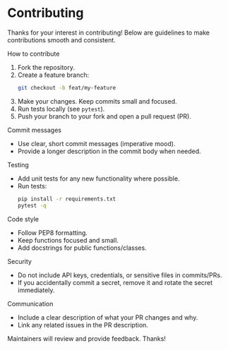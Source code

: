 # Contributing

Thanks for your interest in contributing! Below are guidelines to make contributions smooth and consistent.

How to contribute

1. Fork the repository.
2. Create a feature branch:
   ```bash
   git checkout -b feat/my-feature
   ```
3. Make your changes. Keep commits small and focused.
4. Run tests locally (see `pytest`).
5. Push your branch to your fork and open a pull request (PR).

Commit messages

- Use clear, short commit messages (imperative mood).
- Provide a longer description in the commit body when needed.

Testing

- Add unit tests for any new functionality where possible.
- Run tests:
  ```bash
  pip install -r requirements.txt
  pytest -q
  ```

Code style

- Follow PEP8 formatting.
- Keep functions focused and small.
- Add docstrings for public functions/classes.

Security

- Do not include API keys, credentials, or sensitive files in commits/PRs.
- If you accidentally commit a secret, remove it and rotate the secret immediately.

Communication

- Include a clear description of what your PR changes and why.
- Link any related issues in the PR description.

Maintainers will review and provide feedback. Thanks!
